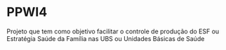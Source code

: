 # PPWI4
Projeto que tem como objetivo facilitar o controle de produção do ESF ou Estratégia Saúde da Família nas UBS ou Unidades Básicas de Saúde
